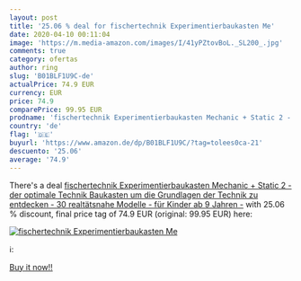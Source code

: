 ```yaml
---
layout: post
title: '25.06 % deal for fischertechnik Experimentierbaukasten Me'
date: 2020-04-10 00:11:04
image: 'https://m.media-amazon.com/images/I/41yPZtovBoL._SL200_.jpg'
comments: true
category: ofertas
author: ring
slug: 'B01BLF1U9C-de'
actualPrice: 74.9 EUR
currency: EUR
price: 74.9
comparePrice: 99.95 EUR
prodname: 'fischertechnik Experimentierbaukasten Mechanic + Static 2 - der optimale Technik Baukasten um die Grundlagen der Technik zu entdecken - 30 realtätsnahe Modelle - für Kinder ab 9 Jahren -'
country: 'de'
flag: '🇩🇪'
buyurl: 'https://www.amazon.de/dp/B01BLF1U9C/?tag=tolees0ca-21'
descuento: '25.06'
average: '74.9'
---
```


There's a deal [fischertechnik Experimentierbaukasten Mechanic + Static 2 - der optimale Technik Baukasten um die Grundlagen der Technik zu entdecken - 30 realtätsnahe Modelle - für Kinder ab 9 Jahren -](https://www.amazon.de/dp/B01BLF1U9C/?tag=tolees0ca-21)  with  25.06 % discount, final price tag of  74.9 EUR (original: 99.95 EUR) here:

[![fischertechnik Experimentierbaukasten Me](https://m.media-amazon.com/images/I/41yPZtovBoL._SL200_.jpg)](https://www.amazon.de/dp/B01BLF1U9C/?tag=tolees0ca-21)

ℹ️:


[Buy it now!!](https://www.amazon.de/dp/B01BLF1U9C/?tag=tolees0ca-21)
